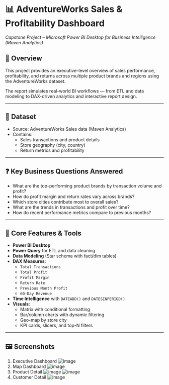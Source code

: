 # 📊 AdventureWorks Sales & Profitability Dashboard  
*Capstone Project – Microsoft Power BI Desktop for Business Intelligence (Maven Analytics)*

## 🧾 Overview
This project provides an executive-level overview of sales performance, profitability, and returns across multiple product brands and regions using the AdventureWorks dataset.

The report simulates real-world BI workflows — from ETL and data modeling to DAX-driven analytics and interactive report design.

---

## 📁 Dataset
- Source: AdventureWorks Sales data (Maven Analytics)
- Contains:
  - Sales transactions and product details
  - Store geography (city, country)
  - Return metrics and profitability

---

## ❓ Key Business Questions Answered
- What are the top-performing product brands by transaction volume and profit?
- How do profit margin and return rates vary across brands?
- Which store cities contribute most to overall sales?
- What are the trends in transactions and profit over time?
- How do recent performance metrics compare to previous months?

---

## 🧠 Core Features & Tools
- **Power BI Desktop**
- **Power Query** for ETL and data cleaning
- **Data Modeling** (Star schema with fact/dim tables)
- **DAX Measures**:
  - `Total Transactions`
  - `Total Profit`
  - `Profit Margin`
  - `Return Rate`
  - `Previous Month Profit`
  - `60-Day Revenue`
- **Time Intelligence** with `DATEADD()` and `DATESINPERIOD()`
- **Visuals**:
  - Matrix with conditional formatting
  - Bar/column charts with dynamic filtering
  - Geo-map by store city
  - KPI cards, slicers, and top-N filters

---

## 🖼️ Screenshots
1. Executive Dashboard
   ![image](https://github.com/user-attachments/assets/bcd78750-1ee9-45ba-a472-6010406be2a8)
2. Map Dashboard
   ![image](https://github.com/user-attachments/assets/0dccff9c-0b0f-44a4-9d2d-978e4e7e299f)
3. Product Detail
   ![image](https://github.com/user-attachments/assets/3f135d77-1f3d-4ba1-a6a2-2a8778f6b99a)
   ![image](https://github.com/user-attachments/assets/bc06f5ca-7472-419d-9037-1409ecfb78ed)
4. Customer Detail
   ![image](https://github.com/user-attachments/assets/d2edbd26-4b5e-4618-acc3-b0d3e52048ea)

